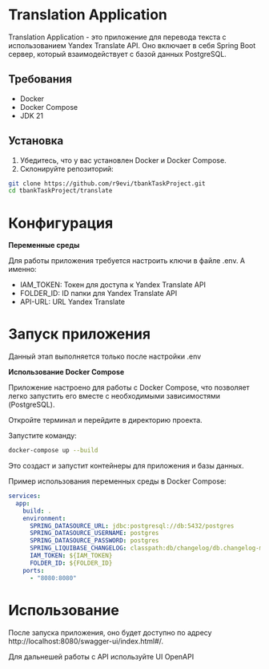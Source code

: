 # Translation Application

Translation Application - это приложение для перевода текста с использованием Yandex Translate API. Оно включает в себя Spring Boot сервер, который взаимодействует с базой данных PostgreSQL.

## Требования

- Docker
- Docker Compose
- JDK 21

## Установка
1. Убедитесь, что у вас установлен Docker и Docker Compose.
2. Склонируйте репозиторий:

```bash
git clone https://github.com/r9evi/tbankTaskProject.git
cd tbankTaskProject/translate
```
# Конфигурация
**Переменные среды**

Для работы приложения требуется настроить ключи в файле .env. А именно:

- IAM_TOKEN: Токен для доступа к Yandex Translate API
- FOLDER_ID: ID папки для Yandex Translate API
- API-URL: URL Yandex Translate

# Запуск приложения

Данный этап выполняется только после настройки .env

**Использование Docker Compose**

Приложение настроено для работы с Docker Compose, что позволяет легко запустить его вместе с необходимыми зависимостями (PostgreSQL).

Откройте терминал и перейдите в директорию проекта.

Запустите команду:

```bash
docker-compose up --build
```
Это создаст и запустит контейнеры для приложения и базы данных.


Пример использования переменных среды в Docker Compose:
```yaml
services:
  app:
    build: .
    environment:
      SPRING_DATASOURCE_URL: jdbc:postgresql://db:5432/postgres
      SPRING_DATASOURCE_USERNAME: postgres
      SPRING_DATASOURCE_PASSWORD: postgres
      SPRING_LIQUIBASE_CHANGELOG: classpath:db/changelog/db.changelog-master.yaml
      IAM_TOKEN: ${IAM_TOKEN}
      FOLDER_ID: ${FOLDER_ID}
    ports:
      - "8080:8080"
```

# Использование
После запуска приложения, оно будет доступно по адресу http://localhost:8080/swagger-ui/index.html#/.

Для дальнешей работы с API используйте UI OpenAPI
